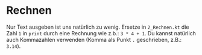# Rechnen

Nur Text ausgeben ist uns natürlich zu wenig.
Ersetze in `2_Rechnen.kt` die Zahl `1` in `print` durch eine Rechnung wie z.b.: `3 * 4 + 1`.
Du kannst natürlich auch Kommazahlen verwenden (Komma als Punkt `.` geschrieben, z.B.: `3.14`).